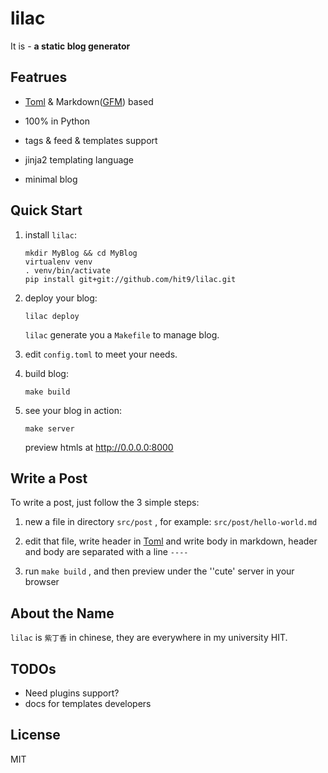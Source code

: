 lilac
=====

It is - **a static blog generator**

Featrues
--------

- [Toml](https://github.com/mojombo/toml) & Markdown([GFM](http://github.github.com/github-flavored-markdown/)) based

- 100% in Python

- tags & feed & templates support

- jinja2 templating language

- minimal blog

Quick Start
-----------

1. install `lilac`:

   ```shell
   mkdir MyBlog && cd MyBlog
   virtualenv venv
   . venv/bin/activate
   pip install git+git://github.com/hit9/lilac.git
   ```

2. deploy your blog:

   ```shell
   lilac deploy
   ```

   `lilac` generate you a `Makefile` to manage blog.

3. edit `config.toml` to meet your needs.

4. build blog:

   ```
   make build
   ```

5. see your blog in action:

   ```
   make server
   ```

   preview htmls at http://0.0.0.0:8000


Write a Post
------------

To write a post, just follow the 3 simple steps:

1. new a file in directory `src/post` , for example: `src/post/hello-world.md`

2. edit that file, write header in [Toml](https://github.com/mojombo/toml) and
write body in markdown, header and body are separated with a line `----`

3. run `make build` , and then preview under the ''cute' server in your browser


About the Name
--------------
 
`lilac` is `紫丁香` in chinese, they are everywhere in my university HIT.

TODOs
-----

- Need plugins support?
- docs for templates developers

License
-------

MIT
